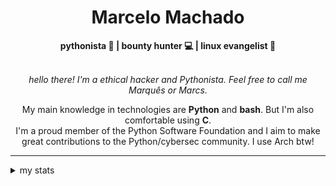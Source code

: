 <h1 align="center"> Marcelo Machado </h1> <!-- <img src="https://tryhackme-badges.s3.amazonaws.com/mmaachado.png" alt="TryHackMe"> -->
    
<div align="center">
<b>pythonista 🐍 | bounty hunter 💻 | linux evangelist 🐧</b>
<br>
<br>

<i>hello there! I'm a ethical hacker and Pythonista. Feel free to call me Marquês or Marcs.</i>

<p>

My main knowledge in technologies are **Python** and **bash**. But I'm also comfortable using **C**. <br/>
I'm a proud member of the Python Software Foundation and I aim to make great contributions to the Python/cybersec community. I use Arch btw!
</p>

</div>

---

<details closed>    
<summary>my stats</summary>

<!--START_SECTION:waka-->
**I'm a Night 🦉** 

```text
🌞 Morning    43 commits     ███░░░░░░░░░░░░░░░░░░░░░░   14.14% 
🌆 Daytime    94 commits     ███████░░░░░░░░░░░░░░░░░░   30.92% 
🌃 Evening    156 commits    ████████████░░░░░░░░░░░░░   51.32% 
🌙 Night      11 commits     █░░░░░░░░░░░░░░░░░░░░░░░░   3.62%

```


📊 **This Week I Spent My Time On** 

```text
⌚︎ Time Zone: America/Sao_Paulo

💬 Programming Languages: 
Markdown                 3 hrs 39 mins       █████████████░░░░░░░░░░░░   53.91% 
JavaScript               1 hr 32 mins        █████░░░░░░░░░░░░░░░░░░░░   22.8% 
Python                   34 mins             ██░░░░░░░░░░░░░░░░░░░░░░░   8.44% 
JSON                     28 mins             █░░░░░░░░░░░░░░░░░░░░░░░░   6.97% 
PowerShell               17 mins             █░░░░░░░░░░░░░░░░░░░░░░░░   4.34%

🔥 Editors: 
VS Code                  3 hrs 57 mins       ██████████████░░░░░░░░░░░   58.47% 
Obsidian                 2 hrs 48 mins       ██████████░░░░░░░░░░░░░░░   41.53%

💻 Operating System: 
Windows                  6 hrs 46 mins       █████████████████████████   100.0%

```


 Last Updated on 02/05/2025
<!--END_SECTION:waka-->

<!-- <div>
        <a target="_blank" rel="noopener noreferrer" href="https://github.com/mmaachado?tab=repositories"><img src="https://github-readme-stats.vercel.app/api/top-langs/?username=mmaachado&hide=html,css,swift,ruby&langs_count=6&hide_border=true&layout=compact&show_icons=true&line_height=10&theme=transparent&title_color=4a86d1&custom_title=favourite%20languages"
       alt="most used languages" align="right"></a>
     <a target="_blank" rel="noopener noreferrer" href="https://wakatime.com/@mmachado"><img width="400rem" src="https://github-readme-stats.vercel.app/api/wakatime?username=mmachado&theme=transparent&hide_border=true&hide=markdown,html,css,text,other,yaml,json,prolog,dart,docker,xml,gitconfig,TSQL&hide_title=true&line_height=50&langs_count=4&layout=default" alt="wakatime stats" align="left" /></a> 
        

</div>

 <img src="https://raw.githubusercontent.com/MicaelliMedeiros/micaellimedeiros/master/image/computer-illustration.png" min-width="400px" max-width="400px" width="400px" align="right" alt="computer-illustration.png"> -->
<!-- [![Buy me a coffee](https://img.shields.io/badge/Buy%20Me%20a%20Coffee-ffdd00?style=for-the-badge&logo=buy-me-a-coffee&logoColor=black)](https://www.buymeacoffee.com/anticodingclub) -->

</details>
